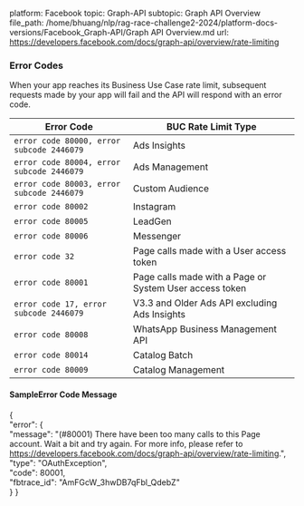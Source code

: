 platform: Facebook
topic: Graph-API
subtopic: Graph API Overview
file_path: /home/bhuang/nlp/rag-race-challenge2-2024/platform-docs-versions/Facebook_Graph-API/Graph API Overview.md
url: https://developers.facebook.com/docs/graph-api/overview/rate-limiting


### Error Codes

When your app reaches its Business Use Case rate limit, subsequent requests made by your app will fail and the API will respond with an error code.

| Error Code | BUC Rate Limit Type |
| --- | --- |
| `error code 80000, error subcode 2446079` | Ads Insights |
| `error code 80004, error subcode 2446079` | Ads Management |
| `error code 80003, error subcode 2446079` | Custom Audience |
| `error code 80002` | Instagram |
| `error code 80005` | LeadGen |
| `error code 80006` | Messenger |
| `error code 32` | Page calls made with a User access token |
| `error code 80001` | Page calls made with a Page or System User access token |
| `error code 17, error subcode 2446079` | V3.3 and Older Ads API excluding Ads Insights |
| `error code 80008` | WhatsApp Business Management API |
| `error code 80014` | Catalog Batch |
| `error code 80009` | Catalog Management |

#### SampleError Code Message

{   
"error": {      
    "message": "(#80001) There have been too many calls to this Page account. Wait a bit and try again. For more info, please refer to https://developers.facebook.com/docs/graph-api/overview/rate-limiting.",      
    "type": "OAuthException",      
    "code": 80001,      
    "fbtrace\_id": "AmFGcW\_3hwDB7qFbl\_QdebZ"   
    }
}